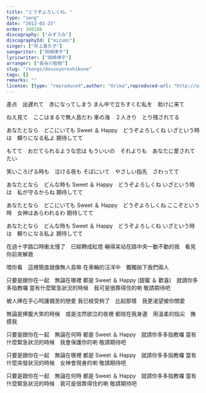 ```yaml
---
title: "どうぞよろしくね。"
type: "song"
date: "2013-03-25"
order: 300106
discography: ["みずうみ"]
discographyId: ["mizumi"]
singer: ["井上喜久子"]
songwriter: ["岡崎律子"]
lyricwriter: ["岡崎律子"]
arranger: ["長谷川智樹"]
slug: "/songs/douzoyoroshikune"
tags: []
remarks: ""
license: {type: "reproduced",author: "Orika",reproduced-url: "http://orikamushi.myweb.hinet.net",reproduced-website: "織歌蟲"}
---
```


差点　出遅れて　赤になってしまう 
まん中で立ちすくむ私を　助けに来て 

ねえ見て　ここはまるで無人島だわ 
車の海　２人きり　とり残されてる 

あなたとなら　どこにいても 
Sweet ＆ Happy　どうぞよろしくね 
いざという時は　頼りになる私よ 
期待してて 

もてて　おだてられるような恋は 
もういいの　それよりも　あなたに愛されてたい 

笑いころげる時も　泣ける夜も 
そばにいて　やさしい指先　さわってて 

あなたとなら　どんな時も 
Sweet ＆ Happy　どうぞよろしくね 
いざという時は　私が守るからね 
期待してて 

あなたとなら　どこにいても 
Sweet ＆ Happy　どうぞよろしくね 
ここぞという時　女神はあらわれるわ 
期待してて 

あなたとなら　どんな時も 
Sweet ＆ Happy　どうぞよろしくね 
いざという時は　頼りになる私よ 
期待してて

<!-- 翻译 -->

在過十字路口時衝太慢了　已經轉成紅燈
嚇得呆站在路中央一動不動的我　看見你前來解救

喂你看　這裡簡直就像無人島嘛
在車輛的汪洋中　獨獨拋下我們兩人

只要是跟你在一起　無論在哪裡
都是 Sweet ＆ Happy (甜蜜 ＆ 歡喜)　就請你多多指教囉
當有什麼緊急狀況的時候　我可是很靠得住的喲
敬請期待吧

被人捧在手心呵護備至的戀愛
我已經受夠了　比起那樣　我更渴望被你關愛

無論是捧腹大笑的時候　或是泫然欲泣的夜裡
都陪在我身邊　用溫柔的指尖　撫摸我

只要是跟你在一起　無論在何時
都是 Sweet ＆ Happy　就請你多多指教囉
當有什麼緊急狀況的時候　我會保護你的喲
敬請期待吧

只要是跟你在一起　無論在哪裡
都是 Sweet ＆ Happy　就請你多多指教囉
當有什麼突發狀況的時候　女神會現身的喲
敬請期待吧

只要是跟你在一起　無論在何時
都是 Sweet ＆ Happy　就請你多多指教囉
當有什麼緊急狀況的時候　我可是很靠得住的喲
敬請期待吧
